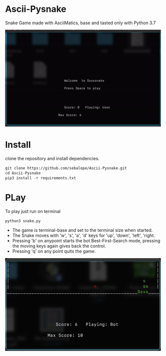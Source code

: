# Ascii-Pysnake
Snake Game made with AsciiMatics, base and tasted only with Python 3.7

![my gif](https://github.com/sebalepe/Ascii-Pysnake/blob/main/files/assets/bot_game.gif)

# Install
clone the repository and install dependencies.
```
git clone https://github.com/sebalepe/Ascii-Pysnake.git
cd Ascii-Pysnake
pip3 install -r requirements.txt
```
# PLay
To play just run on terminal
```
python3 snake.py
```

- The game is terminal-base and set to the terminal size when started. 
- The Snake moves with 'w', 's', 'a', 'd' keys for 'up', 'down', 'left', 'right. 
- Pressing 'b' on anypoint starts the bot Best-First-Search mode, pressing the moving keys again gives back the control.
- Pressing 'q' on any point quits the game.


![](https://github.com/sebalepe/Ascii-Pysnake/blob/main/files/assets/mini.png)
